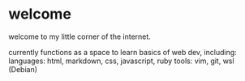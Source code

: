 # welcome

welcome to my little corner of the internet.

currently functions as a space to learn basics of web dev, including:
languages: html, markdown, css, javascript, ruby
tools: vim, git, wsl (Debian)

